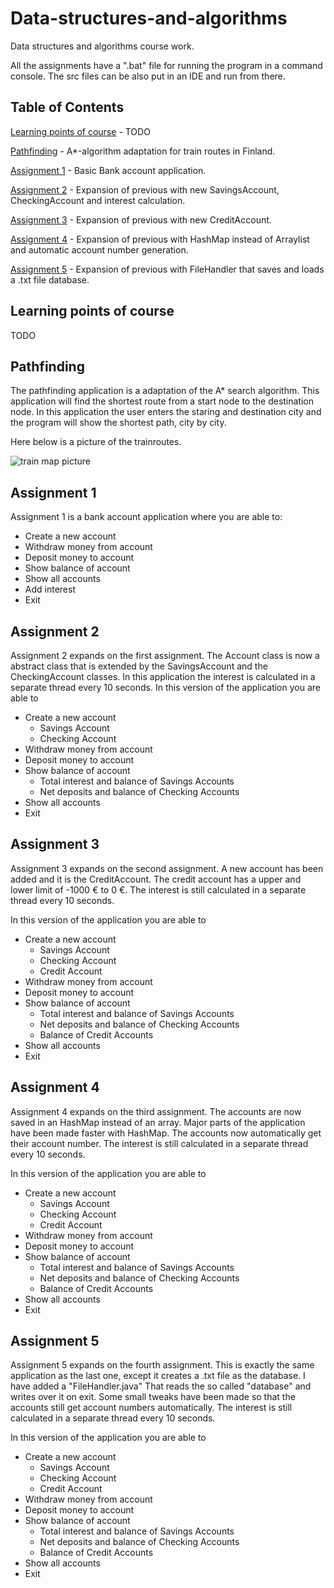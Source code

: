 # Data-structures-and-algorithms

Data structures and algorithms course work. 

All the assignments have a ".bat" file for running the program in a command console. The src files can be also put in an IDE and run from there.

## Table of Contents

[Learning points of course](#learning-points-of-course) - TODO

[Pathfinding](#pathfinding) - A*-algorithm adaptation for train routes in Finland.

[Assignment 1](#assignment-1) - Basic Bank account application.

[Assignment 2](#assignment-2) - Expansion of previous with new SavingsAccount, CheckingAccount and interest calculation.

[Assignment 3](#assignment-3) - Expansion of previous with new CreditAccount.

[Assignment 4](#assignment-4) - Expansion of previous with HashMap instead of Arraylist and automatic account number generation.

[Assignment 5](#assignment-5) - Expansion of previous with FileHandler that saves and loads a .txt file database.


## Learning points of course

TODO

## Pathfinding

The pathfinding application is a adaptation of the A* search algorithm. This application will find the shortest route from a start node to the destination node. In this application the user enters the staring and destination city and the program will show the shortest path, city by city. 

Here below is a picture of the trainroutes.

![train map picture](https://github.com/harjunpnik/Data-structures-and-algorithms/blob/master/Pathfinding/src/map.JPG)

## Assignment 1
Assignment 1 is a bank account application where you are able to:

* Create a new account
* Withdraw money from account
* Deposit money to account
* Show balance of account
* Show all accounts
* Add interest
* Exit

## Assignment 2
Assignment 2 expands on the first assignment. The Account class is now a abstract class that is extended by the SavingsAccount and the CheckingAccount classes. In this application the interest is calculated in a separate thread every 10 seconds. In this version of the application you are able to 

* Create a new account
  * Savings Account 
  * Checking Account
* Withdraw money from account
* Deposit money to account
* Show balance of account
  * Total interest and balance of Savings Accounts
  * Net deposits and balance of Checking Accounts
* Show all accounts
* Exit

## Assignment 3

Assignment 3 expands on the second assignment. A new account has been added and it is the CreditAccount. The credit account has a upper and lower limit of -1000 € to 0 €. The interest is still calculated in a separate thread every 10 seconds.

In this version of the application you are able to 

* Create a new account
  * Savings Account 
  * Checking Account
  * Credit Account
* Withdraw money from account
* Deposit money to account
* Show balance of account
  * Total interest and balance of Savings Accounts
  * Net deposits and balance of Checking Accounts
  * Balance of Credit Accounts
* Show all accounts
* Exit

## Assignment 4

Assignment 4 expands on the third assignment. The accounts are now saved in an HashMap instead of an array. Major parts of the application have been made faster with HashMap. The accounts now automatically get their account number. The interest is still calculated in a separate thread every 10 seconds.

In this version of the application you are able to 

* Create a new account
  * Savings Account 
  * Checking Account
  * Credit Account
* Withdraw money from account
* Deposit money to account
* Show balance of account
  * Total interest and balance of Savings Accounts
  * Net deposits and balance of Checking Accounts
  * Balance of Credit Accounts
* Show all accounts
* Exit

## Assignment 5

Assignment 5 expands on the fourth assignment. This is exactly the same application as the last one, except it creates a .txt file as the database. I have added a "FileHandler.java" That reads the so called "database" and writes over it on exit. Some small tweaks have been made so that the accounts still get account numbers automatically. The interest is still calculated in a separate thread every 10 seconds.

In this version of the application you are able to 

* Create a new account
  * Savings Account 
  * Checking Account
  * Credit Account
* Withdraw money from account
* Deposit money to account
* Show balance of account
  * Total interest and balance of Savings Accounts
  * Net deposits and balance of Checking Accounts
  * Balance of Credit Accounts
* Show all accounts
* Exit